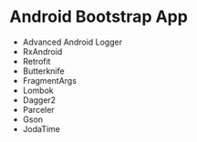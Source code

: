 # Android Bootstrap App

* Advanced Android Logger
* RxAndroid
* Retrofit
* Butterknife
* FragmentArgs
* Lombok
* Dagger2
* Parceler
* Gson
* JodaTime